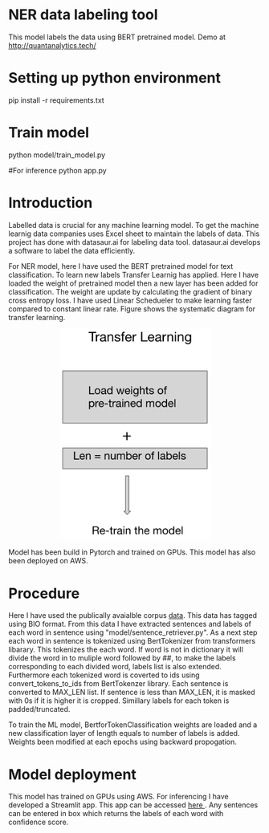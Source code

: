 # NER data labeling tool
This model labels the data using BERT pretrained model.
Demo at http://quantanalytics.tech/
# Setting up python environment 

pip install -r requirements.txt

# Train model 
python model/train_model.py

#For inference
python app.py


# Introduction

Labelled data is crucial for any machine learning model. To get the machine learnig data companies uses Excel sheet to maintain the labels of data. This project has done with datasaur.ai for labeling data tool. datasaur.ai develops a software to label the data efficiently. 

For NER model, here I have used the BERT pretrained model for text classification.  To learn new labels Transfer Learnig has applied. Here I have loaded the weight of pretrained model then a new layer has been added for classification. The weight are update by calculating the gradient of binary cross entropy loss. I have used Linear Schedueler to make learning faster compared to constant linear rate. Figure shows the systematic diagram for transfer learning. 
<p align="center">
<img src="TL.png" width="300">
</p>

Model has been build in Pytorch and trained on GPUs. This model has also been deployed on AWS.

 
# Procedure

Here I have used the publically avaialble corpus <a href="https://www.kaggle.com/abhinavwalia95/entity-annotated-corpus">data</a>. This data has tagged using BIO format. From this data I have extracted sentences and labels of each word in sentence using "model/sentence_retriever.py". As a next step each word in sentence is tokenized using BertTokenizer from transformers libarary. This tokenizes the each word. If word is not in dictionary it will divide the word in to muliple word followed by ##, to make the labels corresponding to each divided word, labels list is also extended. 
Furthermore each tokenized word is coverted to ids using convert_tokens_to_ids from BertTokenzer library. Each sentence is converted to MAX_LEN list. If sentence is less than MAX_LEN, it is masked with 0s if it is higher it is cropped. Simillary labels for each token is padded/truncated. 

To train the ML model, BertforTokenClassification weights are loaded and a new classification layer of length equals to number of labels is added. Weights been modified at each epochs using backward propogation.  

# Model deployment

This model has trained on GPUs using AWS. For inferencing I have developed a Streamlit app. This app can be accessed <a href="http://quantanalytics.tech/"> here </a>. Any sentences can be entered in box which returns the labels of each word with confidence score. 



